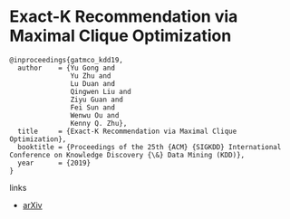 # Exact-K Recommendation via Maximal Clique Optimization

```
@inproceedings{gatmco_kdd19,
  author    = {Yu Gong and
               Yu Zhu and
               Lu Duan and
               Qingwen Liu and
               Ziyu Guan and
               Fei Sun and
               Wenwu Ou and
               Kenny Q. Zhu},
  title     = {Exact-K Recommendation via Maximal Clique Optimization},
  booktitle = {Proceedings of the 25th {ACM} {SIGKDD} International Conference on Knowledge Discovery {\&} Data Mining (KDD)},
  year      = {2019}
}
```

links
- [arXiv](https://arxiv.org/abs/1905.07089)
